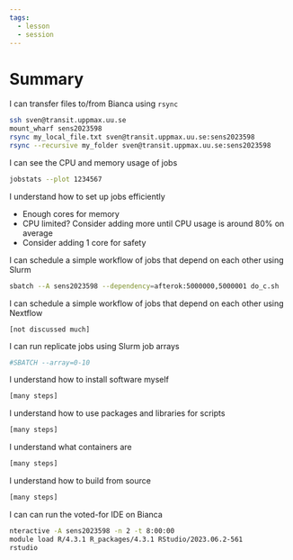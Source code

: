 ```yaml
---
tags:
  - lesson
  - session
---
```


# Summary

I can transfer files to/from Bianca using `rsync`

```bash
ssh sven@transit.uppmax.uu.se
mount_wharf sens2023598
rsync my_local_file.txt sven@transit.uppmax.uu.se:sens2023598
rsync --recursive my_folder sven@transit.uppmax.uu.se:sens2023598
```

I can see the CPU and memory usage of jobs

```bash
jobstats --plot 1234567
```

I understand how to set up jobs efficiently

- Enough cores for memory
- CPU limited? Consider adding more until CPU usage is around 80% on average
- Consider adding 1 core for safety

I can schedule a simple workflow of jobs that depend on each other using Slurm

```bash
sbatch --A sens2023598 --dependency=afterok:5000000,5000001 do_c.sh
```

I can schedule a simple workflow of jobs that depend on each other using Nextflow

```text
[not discussed much]
```

I can run replicate jobs using Slurm job arrays

```bash
#SBATCH --array=0-10
```

I understand how to install software myself

```bash
[many steps]
```

I understand how to use packages and libraries for scripts

```bash
[many steps]
```

I understand what containers are

```bash
[many steps]
```

I understand how to build from source

```bash
[many steps]
```

I can can run the voted-for IDE on Bianca

```bash
nteractive -A sens2023598 -n 2 -t 8:00:00
module load R/4.3.1 R_packages/4.3.1 RStudio/2023.06.2-561
rstudio
```
